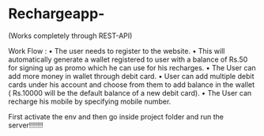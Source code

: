 # Rechargeapp-
(Works completely through REST-API)

Work Flow :
•	The user needs to register to the website.
•	This will automatically generate a wallet registered to user with a balance of Rs.50 for signing up as promo which he can use for his recharges.
•	The User can add more money in wallet through debit card.
•	User can add multiple debit cards under his account and choose from them to add balance in the wallet ( Rs.10000 will be the default balance of a new debit card).
•	The User can recharge his mobile by specifying mobile number.


First activate the env and then go inside project folder and run the server!!!!!!!
